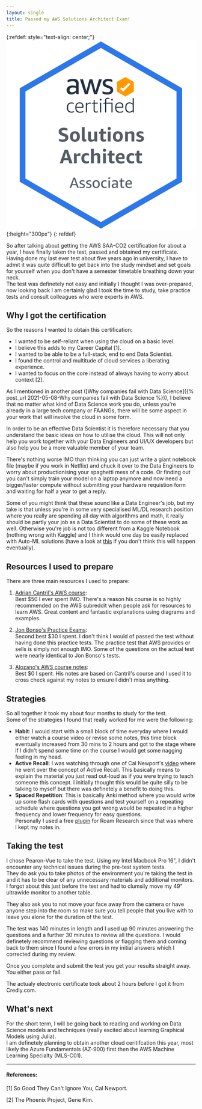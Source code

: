 ```yaml
---
layout: single
title: Passed my AWS Solutions Architect Exam!
---
```

{:refdef: style="text-align: center;"}
![image](/assets/img/aws_sol.png){:height="300px"}
{: refdef}

So after talking about getting the AWS SAA-CO2 certification for about a year, I have finally taken the test, passed and obtained my certificate. <br>
Having done my last ever test about five years ago in university, I have to admit it was quite difficult to get back into the study mindset and set goals for yourself when you don't have a semester timetable breathing down your neck. <br>
The test was definetely not easy and initially I thought I was over-prepared, now looking back I am certainly glad I took the time to study, take practice tests and consult colleagues who were experts in AWS. <br>

## Why I got the certification
So the reasons I wanted to obtain this certification: <br>
- I wanted to be self-reliant when using the cloud on a basic level. <br>
- I believe this adds to my Career Capital [1]. <br>
- I wanted to be able to be a full-stack, end to end Data Scientist. <br>
- I found the control and multitude of cloud services a liberating experience. <br>
- I wanted to focus on the core instead of always having to worry about context [2]. <br>

As I mentioned in another post ([Why companies fail with Data Science]({% post_url 2021-05-08-Why companies fail with Data Science %})), I believe that no matter what kind of Data Science work you do, unless you're already in a large tech company or FAANGs, there will be some aspect in your work that will involve the cloud in some form. <br>

In order to be an effective Data Scientist it is therefore necessary that you understand the basic ideas on how to utilise the cloud. This will not only help you work together with your Data Engineers and UI/UX developers but also help you be a more valuable member of your team. <br>

There's nothing worse IMO than thinking you can just write a giant notebook file (maybe if you work in Netflix) and chuck it over to the Data Engineers to worry about productionising your spaghetti mess of a code. Or finding out you can't simply train your model on a laptop anymore and now need a bigger/faster compute without submitting your hardware requistion form and waiting for half a year to get a reply. <br>

Some of you might think that these sound like a Data Engineer's job, but my take is that unless you're in some very specialised ML/DL research position where you really are spending all day with algorithms and math, it really should be partly your job as a Data Scientist to do some of these work as well. Otherwise you're job is not too different from a Kaggle Notebook (nothing wrong with Kaggle) and I think would one day be easily replaced with Auto-ML solutions (have a look at [this]([https://www.wired.com/story/googles-ai-experts-try-automate-themselves/]) if you don't think this will happen eventually). <br>

## Resources I used to prepare
There are three main resources I used to prepare: <br>
1. [Adrian Cantril's AWS course]([https://learn.cantrill.io/p/aws-certified-solutions-architect-associate-saa-c02]): <br>
Best $50 I ever spent IMO. There's a reason his course is so highly recommended on the AWS subreddit when people ask for resources to learn AWS. Great content and fantastic explanations using diagrams and examples. <br>

2. [Jon Bonso's Practice Exams]([https://portal.tutorialsdojo.com/courses/aws-certified-solutions-architect-associate-practice-exams/]): <br>
Second best $30 I spent. I don't think I would of passed the test without having done this practice tests. The practice test that AWS provides or sells is simply not enough IMO. Some of the questions on the actual test were nearly identical to Jon Bonso's tests. <br>

3. [Alozano's AWS course notes]([https://github.com/alozano-77/AWS-SAA-C02-Course]): <br>
Best $0 I spent. His notes are based on Cantril's course and I used it to cross check against my notes to ensure I didn't miss anything. <br>

## Strategies 
So all together it took my about four months to study for the test. <br>
Some of the strategies I found that really worked for me were the following: <br>
- **Habit**: I would start with a small block of time everyday where I would either watch a course video or revise some notes, this time block eventually increased from 30 mins to 2 hours and got to the stage where if I didn't spend some time on the course I would get some nagging feeling in my head. <br>
- **Active Recall**: I was watching through one of Cal Newport's [video]([https://www.youtube.com/watch?v=eL0QFTwgEgQ]) where he went over the concept of Active Recall. This basically means to explain the material you just read out-loud as if you were trying to teach someone this concept. I initially thought this would be quite silly to be talking to myself but there was definetely a benefit to doing this. <br>
- **Spaced Repetition**: This is basically Anki method where you would write up some flash cards with questions and test yourself on a repeating schedule where questions you got wrong would be repeated in a higher frequency and lower frequency for easy questions. <br>
Personally I used a free [plugin]([https://github.com/aidam38/roamsr]) for Roam Research since that was where I kept my notes in.

## Taking the test
I chose Pearon-Vue to take the test. Using my Intel Macbook Pro 16", I didn't encounter any technical issues during the pre-test system tests. <br>
They do ask you to take photos of the environment you're taking the test in and it has to be clear of any unnecessary materials and additional monitors. I forgot about this just before the test and had to clumsily move my 49" ultrawide monitor to another table. <br>

They also ask you to not move your face away from the camera or have anyone step into the room so make sure you tell people that you live with to leave you alone for the duration of the test. <br>

The test was 140 minutes in length and I used up 90 minutes answering the questions and a further 30 minutes to review all the questions. I would definetely recommend reviewing questions or flagging them and coming back to them since I found a few errors in my initial answers which I corrected during my review. <br>

Once you complete and submit the test you get your results straight away. You either pass or fail. <br>

The actualy electronic certificate took about 2 hours before I got it from Credly.com.

## What's next
For the short term, I will be going back to reading and working on Data Science models and techniques (really excited about learning Graphical Models using Julia). <br>
I am definetely planning to obtain another cloud ceritifcation this year, most likely the Azure Fundamentals (AZ-900) first then the AWS Machine Learning Specialty (MLS-C01). <br>

---
#### References:
[1] So Good They Can't Ignore You, Cal Newport.

[2] The Phoenix Project, Gene Kim.

